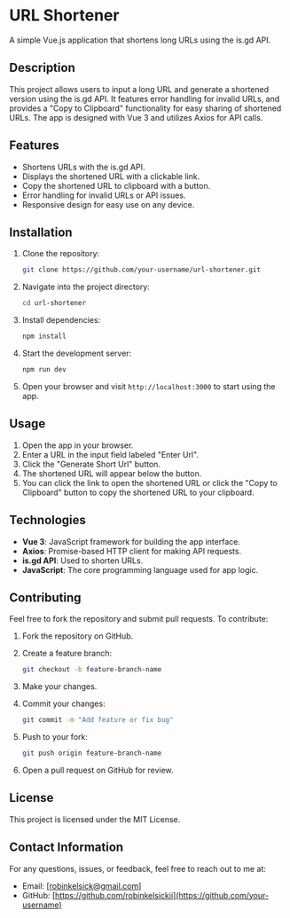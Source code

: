 # URL Shortener

A simple Vue.js application that shortens long URLs using the is.gd API.

## Description

This project allows users to input a long URL and generate a shortened version using the is.gd API. It features error handling for invalid URLs, and provides a "Copy to Clipboard" functionality for easy sharing of shortened URLs. The app is designed with Vue 3 and utilizes Axios for API calls.

## Features

- Shortens URLs with the is.gd API.
- Displays the shortened URL with a clickable link.
- Copy the shortened URL to clipboard with a button.
- Error handling for invalid URLs or API issues.
- Responsive design for easy use on any device.

## Installation

1. Clone the repository:

   ```bash
   git clone https://github.com/your-username/url-shortener.git
   ```

2. Navigate into the project directory:

   ```bash
   cd url-shortener
   ```

3. Install dependencies:

   ```bash
   npm install
   ```

4. Start the development server:

   ```bash
   npm run dev
   ```

5. Open your browser and visit `http://localhost:3000` to start using the app.

## Usage

1. Open the app in your browser.
2. Enter a URL in the input field labeled "Enter Url".
3. Click the "Generate Short Url" button.
4. The shortened URL will appear below the button.
5. You can click the link to open the shortened URL or click the "Copy to Clipboard" button to copy the shortened URL to your clipboard.

## Technologies

- **Vue 3**: JavaScript framework for building the app interface.
- **Axios**: Promise-based HTTP client for making API requests.
- **is.gd API**: Used to shorten URLs.
- **JavaScript**: The core programming language used for app logic.

## Contributing

Feel free to fork the repository and submit pull requests. To contribute:

1. Fork the repository on GitHub.
2. Create a feature branch:

   ```bash
   git checkout -b feature-branch-name
   ```

3. Make your changes.
4. Commit your changes:

   ```bash
   git commit -m "Add feature or fix bug"
   ```

5. Push to your fork:

   ```bash
   git push origin feature-branch-name
   ```

6. Open a pull request on GitHub for review.

## License

This project is licensed under the MIT License.

## Contact Information

For any questions, issues, or feedback, feel free to reach out to me at:

- Email: [robinkelsick@gmail.com]
- GitHub: [https://github.com/robinkelsickii](https://github.com/your-username)
